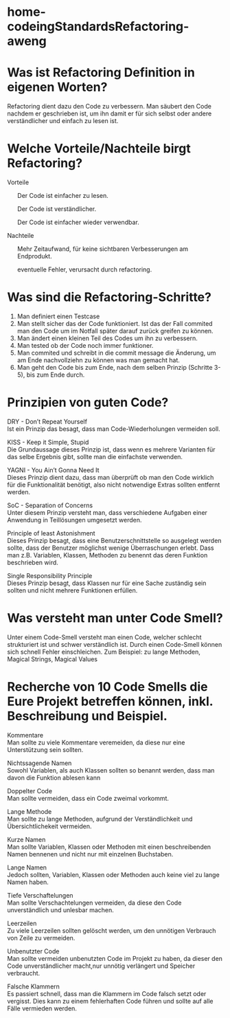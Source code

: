 # home-codeingStandardsRefactoring-aweng

# Was ist Refactoring Definition in eigenen Worten?

Refactoring dient dazu den Code zu verbessern. Man säubert den Code nachdem er geschrieben ist, um ihn damit er für sich selbst oder andere verständlicher und einfach zu lesen ist.  

# Welche Vorteile/Nachteile birgt Refactoring?
Vorteile
<br>

<ul>Der Code ist einfacher zu lesen.</ul>
<ul>Der Code ist verständlicher.</ul>
<ul>Der Code ist einfacher wieder verwendbar.</ul>

Nachteile

<ul>Mehr Zeitaufwand, für keine sichtbaren Verbesserungen am Endprodukt.</ul>
<ul>eventuelle Fehler, verursacht durch refactoring.
</ul>


# Was sind die Refactoring-Schritte?
1) Man definiert einen Testcase
2) Man stellt sicher das der Code funktioniert. Ist das der Fall commited man den Code um im Notfall später darauf zurück greifen zu können.
3) Man ändert einen kleinen Teil des Codes um ihn zu verbessern.
4) Man tested ob der Code noch immer funktioner.
5) Man commited und schreibt in die commit message die Änderung, um am Ende nachvollziehn zu können was man gemacht hat.
6) Man geht den Code bis zum Ende, nach dem selben Prinzip (Schritte 3-5), bis zum Ende durch. 


# Prinzipien von guten Code?
DRY - Don’t Repeat Yourself
<br>
Ist ein Prinzip das besagt, dass man Code-Wiederholungen  vermeiden soll.

KISS - Keep it Simple, Stupid
<br>
Die Grundaussage dieses Prinzip ist, dass wenn es mehrere Varianten für das selbe Ergebnis gibt, sollte man die einfachste verwenden. 

YAGNI - You Ain’t Gonna Need It
<br>
Dieses Prinzip dient dazu, dass man überprüft ob man den Code wirklich für die Funktionalität benötigt, also nicht notwendige Extras sollten entfernt werden.

SoC - Separation of Concerns
<br>
Unter diesem Prinzip versteht man, dass verschiedene Aufgaben einer Anwendung in Teillösungen umgesetzt werden.

Principle of least Astonishment
<br>
Dieses Prinzip besagt, dass eine Benutzerschnittstelle so ausgelegt werden sollte, dass der Benutzer möglichst wenige Überraschungen erlebt. Dass man z.B. Variablen, Klassen, Methoden zu benennt das deren Funktion beschrieben wird.


Single Responsibility Principle
<br>
Dieses Prinzip besagt, dass Klassen nur für eine Sache zuständig sein sollten und nicht mehrere Funktionen erfüllen.



# Was versteht man unter Code Smell?
Unter einem Code-Smell versteht man einen Code, welcher schlecht strukturiert ist und schwer verständlich ist. Durch einen Code-Smell können sich schnell Fehler einschleichen.
Zum Beispiel: zu lange Methoden, Magical Strings, Magical Values

# Recherche von 10 Code Smells die Eure Projekt betreffen können, inkl. Beschreibung und Beispiel.
Kommentare
<br>
Man sollte zu viele Kommentare veremeiden, da diese nur eine Unterstützung sein sollten.

Nichtssagende Namen
<br>
Sowohl Variablen, als auch Klassen sollten so benannt werden, dass man davon die Funktion ablesen kann

Doppelter Code
<br>
Man sollte vermeiden, dass ein Code zweimal vorkommt.

Lange Methode
<br>
Man sollte zu lange Methoden, aufgrund der Verständlichkeit und Übersichtlichekeit vermeiden.

Kurze Namen
<br>
Man sollte Variablen, Klassen oder Methoden mit einen beschreibenden Namen bennenen und nicht nur mit einzelnen Buchstaben.

Lange Namen
<br>
Jedoch sollten, Variablen, Klassen oder Methoden auch keine  viel zu lange Namen haben.

Tiefe Verschaftelungen
<br>
Man sollte Verschachtelungen vermeiden, da diese den Code unverständlich und unlesbar machen.

Leerzeilen
<br>
Zu viele Leerzeilen sollten gelöscht werden, um den unnötigen Verbrauch von Zeile zu vermeiden.

Unbenutzter Code
<br>
Man sollte vermeiden unbenutzten Code im Projekt zu haben, da dieser den Code unverständlicher macht,nur unnötig verlängert und Speicher verbraucht.

Falsche Klammern
<br>
Es passiert schnell, dass man die Klammern im Code falsch setzt oder vergisst. Dies kann zu einem fehlerhaften Code führen und sollte auf alle Fälle vermieden werden.

